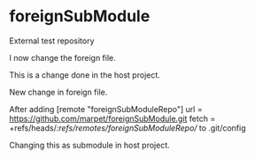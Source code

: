 # foreignSubModule
External test repository

I now change the foreign file.

This is a change done in the host project.

New change in foreign file.

After adding 
[remote "foreignSubModuleRepo"]
	url = https://github.com/marpet/foreignSubModule.git
	fetch = +refs/heads/*:refs/remotes/foreignSubModuleRepo/*
to .git/config 

Changing this as submodule in host project.